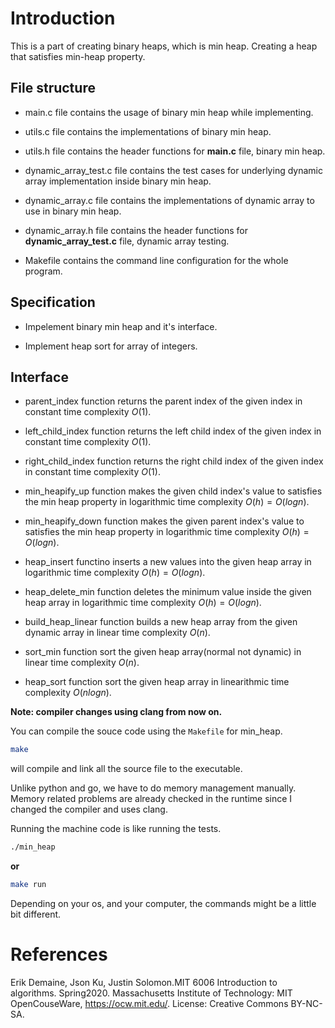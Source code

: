 # Introduction

This is a part of creating binary heaps, which is min heap. Creating a heap that satisfies min-heap property.

## File structure

- main.c file contains the usage of binary min heap while implementing.

- utils.c file contains the implementations of binary min heap.

- utils.h file contains the header functions for **main.c** file, binary min heap.

- dynamic_array_test.c file contains the test cases for underlying dynamic array implementation inside binary min heap.

- dynamic_array.c file contains the implementations of dynamic array to use in binary min heap.

- dynamic_array.h file contains the header functions for **dynamic_array_test.c** file, dynamic array testing.

- Makefile contains the command line configuration for the whole program.

## Specification

- Impelement binary min heap and it's interface.

- Implement heap sort for array of integers.

## Interface

- parent_index function returns the parent index of the given index in constant time complexity $O(1)$.

- left_child_index function returns the left child index of the given index in constant time complexity $O(1)$.

- right_child_index function returns the right child index of the given index in constant time complexity $O(1)$.

- min_heapify_up function makes the given child index's value to satisfies the min heap property in logarithmic time complexity $O(h) = O(log{n})$.

- min_heapify_down function makes the given parent index's value to satisfies the min heap property in logarithmic time complexity $O(h) = O(log{n})$.

- heap_insert functino inserts a new values into the given heap array in logarithmic time complexity $O(h) = O(log{n})$.

- heap_delete_min function deletes the minimum value inside the given heap array in logarithmic time complexity $O(h) = O(log{n})$.

- build_heap_linear function builds a new heap array from the given dynamic array in linear time complexity $O(n)$.

- sort_min function sort the given heap array(normal not dynamic) in linear time complexity $O(n)$.

- heap_sort function sort the given heap array in linearithmic time complexity $O(nlog{n})$.

**Note: compiler changes using clang from now on.**

You can compile the souce code using the `Makefile` for min_heap.
```bash
make
```
will compile and link all the source file to the executable.

Unlike python and go, we have to do memory management manually. Memory related problems are already checked in the runtime since I changed the compiler and uses clang.

Running the machine code is like running the tests.
```bash
./min_heap
```

**or**

```bash
make run
```

Depending on your os, and your computer, the commands might be a little bit different.

# References

Erik Demaine, Json Ku, Justin Solomon.MIT 6006 Introduction to algorithms. Spring2020. Massachusetts Institute of Technology: MIT OpenCouseWare, https://ocw.mit.edu/. License: Creative Commons BY-NC-SA.
